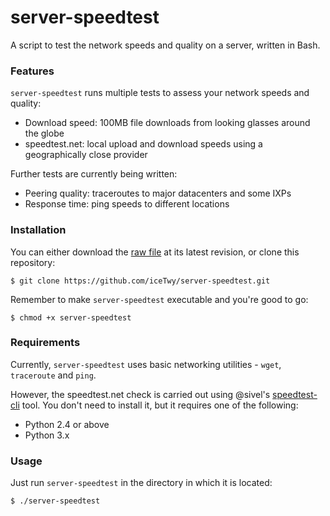 server-speedtest
================

A script to test the network speeds and quality on a server, written in Bash.


### Features

`server-speedtest` runs multiple tests to assess your network speeds and quality:

* Download speed: 100MB file downloads from looking glasses around the globe
* speedtest.net: local upload and download speeds using a geographically close provider

Further tests are currently being written:

* Peering quality: traceroutes to major datacenters and some IXPs
* Response time: ping speeds to different locations

### Installation

You can either download the [raw file](https://github.com/iceTwy/server-speedtest/blob/master/server-speedtest) at its latest revision, or clone this repository:

`$ git clone https://github.com/iceTwy/server-speedtest.git`

Remember to make `server-speedtest` executable and you're good to go:

`$ chmod +x server-speedtest`

### Requirements

Currently, `server-speedtest` uses basic networking utilities - `wget`, `traceroute` and `ping`.

However, the speedtest.net check is carried out using @sivel's [speedtest-cli](https://github.com/sivel/speedtest-cli) tool. You don't need to install it, but it requires one of the following:

* Python 2.4 or above
* Python 3.x

### Usage

Just run `server-speedtest` in the directory in which it is located:

`$ ./server-speedtest`
